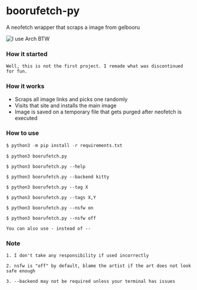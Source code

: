 # boorufetch-py
A neofetch wrapper that scraps a image from gelbooru

![I use Arch BTW](https://user-images.githubusercontent.com/30930688/218849072-12a7a017-2da2-4be3-8da0-b149a911549b.png)
### How it started
```
Well, this is not the first project. I remade what was discontinued for fun.
```

### How it works
* Scraps all image links and picks one randomly
* Visits that site and installs the main image
* Image is saved on a temporary file that gets purged after neofetch is executed

### How to use 
```py 
$ python3 -m pip install -r requirements.txt
```

```
$ python3 boorufetch.py 

$ python3 boorufetch.py --help 

$ python3 boorufetch.py --backend kitty 

$ python3 boorufetch.py --tag X 

$ python3 boorufetch.py --tags X,Y

$ python3 boorufetch.py --nsfw on

$ python3 boorufetch.py --nsfw off

You can also use - instead of --
```

### Note
```
1. I don't take any responsibility if used incorrectly

2. nsfw is "off" by default, blame the artist if the art does not look safe enough

3. --backend may not be required unless your terminal has issues
```
